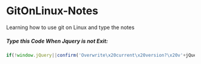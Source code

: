 # GitOnLinux-Notes
Learning how to use git on Linux and type the notes


##### Type this Code When Jquery is not Exit:  

```javascript
if(!window.jQuery||confirm('Overwrite\x20current\x20version?\x20v'+jQuery.fn.jquery))(function(d,s){s=d.createElement('script');s.src='https://ajax.googleapis.com/ajax/libs/jquery/1.8/jquery.js';(d.head||d.documentElement).appendChild(s)})(document);
```
